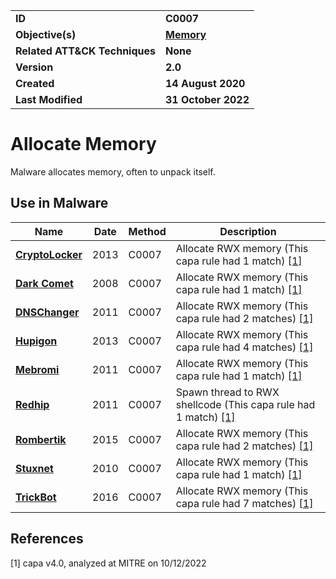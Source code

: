 <table>
<tr>
<td><b>ID</b></td>
<td><b>C0007</b></td>
</tr>
<tr>
<td><b>Objective(s)</b></td>
<td><b><a href="../memory">Memory</a></b></td>
</tr>
<tr>
<td><b>Related ATT&CK Techniques</b></td>
<td><b>None</b></td>
</tr>
<tr>
<td><b>Version</b></td>
<td><b>2.0</b></td>
</tr>
<tr>
<td><b>Created</b></td>
<td><b>14 August 2020</b></td>
</tr>
<tr>
<td><b>Last Modified</b></td>
<td><b>31 October 2022</b></td>
</tr>
</table>


# Allocate Memory

Malware allocates memory, often to unpack itself. 

## Use in Malware

|Name|Date|Method|Description|
|---|---|---|---|
|[**CryptoLocker**](../xample-malware/cryptolocker.md)|2013|C0007|Allocate RWX memory (This capa rule had 1 match) [[1]](#1)|
|[**Dark Comet**](../xample-malware/dark-comet.md)|2008|C0007|Allocate RWX memory (This capa rule had 1 match) [[1]](#1)|
|[**DNSChanger**](../xample-malware/dnschanger.md)|2011|C0007|Allocate RWX memory (This capa rule had 2 matches) [[1]](#1)|
|[**Hupigon**](../xample-malware/hupigon.md)|2013|C0007|Allocate RWX memory (This capa rule had 4 matches) [[1]](#1)|
|[**Mebromi**](../xample-malware/mebromi.md)|2011|C0007|Allocate RWX memory (This capa rule had 1 match) [[1]](#1)|
|[**Redhip**](../xample-malware/rebhip.md)|2011|C0007|Spawn thread to RWX shellcode (This capa rule had 1 match) [[1]](#1)|
|[**Rombertik**](../xample-malware/rombertik.md)|2015|C0007|Allocate RWX memory (This capa rule had 2 matches) [[1]](#1)|
|[**Stuxnet**](../xample-malware/stuxnet.md)|2010|C0007|Allocate RWX memory (This capa rule had 1 match) [[1]](#1)|
|[**TrickBot**](../xample-malware/trickbot.md)|2016|C0007|Allocate RWX memory (This capa rule had 7 matches) [[1]](#1)|

## References

<a name="1">[1]</a> capa v4.0, analyzed at MITRE on 10/12/2022

